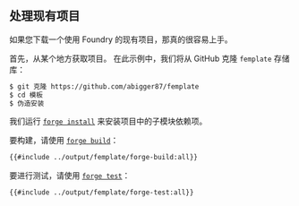 ## 处理现有项目

如果您下载一个使用 Foundry 的现有项目，那真的很容易上手。

首先，从某个地方获取项目。 在此示例中，我们将从 GitHub 克隆 `femplate` 存储库：

```sh
$ git 克隆 https://github.com/abigger87/femplate
$ cd 模板
$ 伪造安装
```

我们运行 [`forge install`](../reference/forge/forge-install.md) 来安装项目中的子模块依赖项。

要构建，请使用 [`forge build`](../reference/forge/forge-build.md)：

```sh
{{#include ../output/femplate/forge-build:all}}
```

要进行测试，请使用 [`forge test`](../reference/forge/forge-test.md)：

```sh
{{#include ../output/femplate/forge-test:all}}
```